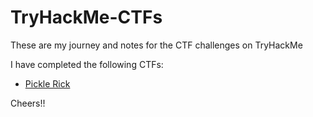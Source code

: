 # TryHackMe-CTFs
These are my journey and notes for the CTF challenges on TryHackMe

I have completed the following CTFs:

- [Pickle Rick](./picklerick.md)

Cheers!!
